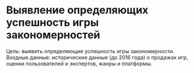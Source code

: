 # Выявление определяющих успешность игры закономерностей
Цель: выявить определяющие успешность игры закономерности.
Входные данные: исторические данные (до 2016 года) о продажах игр, оценки пользователей и экспертов, жанры и платформы.
